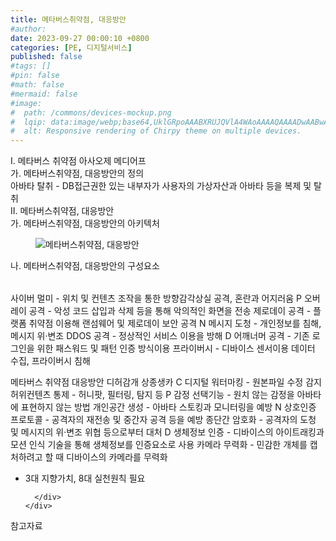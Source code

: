 ```yaml
---
title: 메타버스취약점, 대응방안
#author: 
date: 2023-09-27 00:00:10 +0800
categories: [PE, 디지털서비스]
published: false
#tags: []
#pin: false
#math: false
#mermaid: false
#image:
#  path: /commons/devices-mockup.png
#  lqip: data:image/webp;base64,UklGRpoAAABXRUJQVlA4WAoAAAAQAAAADwAABwAAQUxQSDIAAAARL0AmbZurmr57yyIiqE8oiG0bejIYEQTgqiDA9vqnsUSI6H+oAERp2HZ65qP/VIAWAFZQOCBCAAAA8AEAnQEqEAAIAAVAfCWkAALp8sF8rgRgAP7o9FDvMCkMde9PK7euH5M1m6VWoDXf2FkP3BqV0ZYbO6NA/VFIAAAA
#  alt: Responsive rendering of Chirpy theme on multiple devices.
---
```


<div class="post-wrap">
  <div class="para">
    <div class="para-title">
      I. 메타버스 취약점 아사오제 메디어프
    </div>
    <div class="para-cntnt">
      <div class="para">
        <div class="para-title">
          가. 메타버스취약점, 대응방안의 정의
        </div>
        <div class="para-cntnt">
              아바타 탈취 - DB접근권한 있는 내부자가 사용자의 가상자산과 아바타 등을 복제 및 탈취
        </div>
      </div>
    </div>
  </div>
  
  <div class="para">
    <div class="para-title">
      II. 메타버스취약점, 대응방안
    </div>
    <div class="para-cntnt">
      <div class="para">
        <div class="para-title">
          가. 메타버스취약점, 대응방안의 아키텍처
        </div>
        <div class="para-cntnt">
          <figure class="post-figure">
            <img src="/assets/img/posts/메타버스취약점,-대응방안.png" alt="메타버스취약점, 대응방안">
<!--            <figcaption>Source: Unveiling the Metaverse: Exploring Emerging Trends, Multifaceted Perspectives, and Future Challenges</figcaption>-->
          </figure>
        </div>
      </div>
      <div class="para">
        <div class="para-title">
          나. 메타버스취약점, 대응방안의 구성요소
        </div>
        <div class="para-cntnt">
          <table class="post-table">
          </table>
              사이버 멀미 - 위치 및 컨텐츠 조작을 통한 방향감각상실 공격, 혼란과 어지러움
  P
    오버레이 공격 - 악성 코드 삽입과 삭제 등을 통해 악의적인 화면을 전송
    제로데이 공격 - 플랫폼 취약점 이용해 랜섬웨어 및 제로데이 보안 공격
  N
    메시지 도청 - 개인정보를 침해, 메시지 위·변조
    DDOS 공격 - 정상적인 서비스 이용을 방해
  D
    어깨너머 공격 - 기존 로그인을 위한 패스워드 및 패턴 인증 방식이용
    프라이버시 - 디바이스 센서이용 데이터 수집, 프라이버시 침해

메타버스 취약점 대응방안 디허감개 상종생카
  C
    디지털 워터마킹 - 원본파일 수정 감지
    허위컨텐츠 통제 - 허니팟, 필터링, 탐지 등
  P
    감정 선택기능 - 원치 않는 감정을 아바타에 표현하지 않는 방법
    개인공간 생성 - 아바타 스토킹과 모니터링을 예방
  N
    상호인증 프로토콜 - 공격자의 재전송 및 중간자 공격 등을 예방
    종단간 암호화 - 공격자의 도청 및 메시지의 위·변조 위협 등으로부터 대처
  D
    생체정보 인증 - 디바이스의 아이트래킹과 모션 인식 기술을 통해 생체정보를 인증요소로 사용
    카메라 무력화 - 민감한 개체를 캡처하려고 할 때 디바이스의 카메라를 무력화
- 3대 지향가치, 8대 실천원칙 필요

        </div>
      </div>
    </div>
  </div>

  <div class="refr-wrap">
    <div class="refr-title">
        참고자료
    </div>
    <ol class="refr-list">
    <!--    <li>(나현식, 최대선) <a target="_blank" href="https://scienceon.kisti.re.kr/commons/util/originalView.do?cn=JAKO202225948430499&oCn=JAKO202225948430499&dbt=JAKO&journal=NJOU00291864">메타버스 보안 위협 요소 및 대응 방안 검토</a></li>-->
    <!--    <li>(M. Uddin, S. Manickam, H. Ullah, M. Obaidat and A. Dandoush) <a target="_blank" href="https://ieeexplore.ieee.org/abstract/document/10138386">Unveiling the Metaverse: Exploring Emerging Trends, Multifaceted Perspectives, and Future Challenges</a></li>-->
    </ol>
  </div>
</div>
